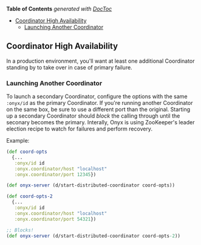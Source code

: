<!-- START doctoc generated TOC please keep comment here to allow auto update -->
<!-- DON'T EDIT THIS SECTION, INSTEAD RE-RUN doctoc TO UPDATE -->
**Table of Contents**  *generated with [DocToc](http://doctoc.herokuapp.com/)*

- [Coordinator High Availability](#coordinator-high-availability)
  - [Launching Another Coordinator](#launching-another-coordinator)

<!-- END doctoc generated TOC please keep comment here to allow auto update -->

## Coordinator High Availability

In a production environment, you'll want at least one additional Coordinator standing by to take over in case of primary failure.

### Launching Another Coordinator

To launch a secondary Coordinator, configure the options with the same `:onyx/id` as the primary Coordinator. If you're running another Coordinator on the same box, be sure to use a different port than the original. Starting up a secondary Coordinator should *block* the calling through until the seconary becomes the primary. Interally, Onyx is using ZooKeeper's leader election recipe to watch for failures and perform recovery.

Example:

```clojure
(def coord-opts
  {...
   :onyx/id id
   :onyx.coordinator/host "localhost"
   :onyx.coordinator/port 12345})

(def onyx-server (d/start-distributed-coordinator coord-opts))

(def coord-opts-2
  {...
   :onyx/id id
   :onyx.coordinator/host "localhost"
   :onyx.coordinator/port 54321})

;; Blocks!
(def onyx-server (d/start-distributed-coordinator coord-opts-2))
```